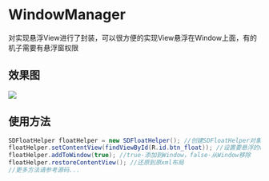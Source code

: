 # WindowManager
对实现悬浮View进行了封装，可以很方便的实现View悬浮在Window上面，有的机子需要有悬浮窗权限

## 效果图
![](http://thumbsnap.com/i/NWunPUJZ.gif?0818)

## 使用方法
```java
SDFloatHelper floatHelper = new SDFloatHelper(); //创建SDFloatHelper对象
floatHelper.setContentView(findViewById(R.id.btn_float)); //设置要悬浮的view
floatHelper.addToWindow(true); //true-添加到Window，false-从Window移除
floatHelper.restoreContentView(); //还原到原xml布局
//更多方法请参考源码...
```
